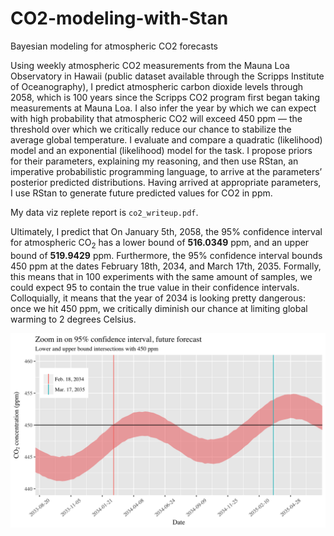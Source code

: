 # CO2-modeling-with-Stan
Bayesian modeling for atmospheric CO2 forecasts

Using weekly atmospheric CO2 measurements from the Mauna Loa Observatory in Hawaii 
(public dataset available through the Scripps Institute of Oceanography), I predict 
atmospheric carbon dioxide levels through 2058, which is 100 years since the Scripps
CO2 program first began taking measurements at Mauna Loa. I also infer the year by 
which we can expect with high probability that atmospheric CO2 will exceed 450 ppm — 
the threshold over which we critically reduce our chance to stabilize the average 
global temperature. I evaluate and compare a quadratic (likelihood) model and an 
exponential (likelihood) model for the task. I propose priors for their parameters, 
explaining my reasoning, and then use RStan, an imperative probabilistic programming 
language, to arrive at the parameters’ posterior predicted distributions. Having 
arrived at appropriate parameters, I use RStan to generate future predicted values for CO2 in ppm. 

My data viz replete report is `co2_writeup.pdf`. 

Ultimately, I predict that On January 5th, 2058, the 95% confidence interval for atmospheric 
CO$_2$ has a lower bound of **516.0349** ppm, and an upper bound of **519.9429** ppm. 
Furthermore, the 95% confidence interval bounds 450 ppm at the dates February 18th, 2034, 
and March 17th, 2035. Formally, this means that in 100 experiments with the same amount of 
samples, we could expect 95 to contain the true value in their confidence intervals. 
Colloquially, it means that the year of 2034 is looking pretty dangerous: once we hit 
450 ppm, we critically diminish our chance at limiting global warming to 2 degrees Celsius. 

![450 ppm](/mauna_loa/zoom-in.png)
